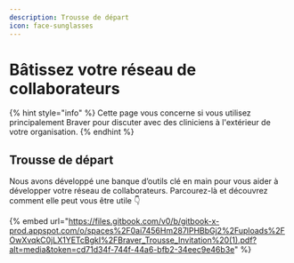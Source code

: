 ```yaml
---
description: Trousse de départ
icon: face-sunglasses
---
```


# Bâtissez votre réseau de collaborateurs

{% hint style="info" %}
Cette page vous concerne si vous utilisez principalement Braver pour discuter avec des cliniciens à l'extérieur de votre organisation.
{% endhint %}

## Trousse de départ

Nous avons développé une banque d’outils clé en main pour vous aider à développer votre réseau de collaborateurs. Parcourez-là et découvrez comment elle peut vous être utile 👇

{% embed url="https://files.gitbook.com/v0/b/gitbook-x-prod.appspot.com/o/spaces%2F0ai7456Hm287lPHBbGj2%2Fuploads%2FOwXvqkC0jLX1YETcBgkI%2FBraver_Trousse_Invitation%20(1).pdf?alt=media&token=cd71d34f-744f-44a6-bfb2-34eec9e46b3e" %}

